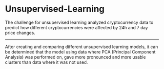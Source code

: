 # **Unsupervised-Learning**

The challenge for unsupervised learning analyzed cryptocurrency data to predict how different cryptocurrencies were affected by 24h and 7 day price changes. 

---

After creating and comparing different unsupervised learning models, it can be determined that the model using data where PCA (Principal Component Analysis) was performed on, gave more pronounced and more usable clusters than data where it was not used. 

